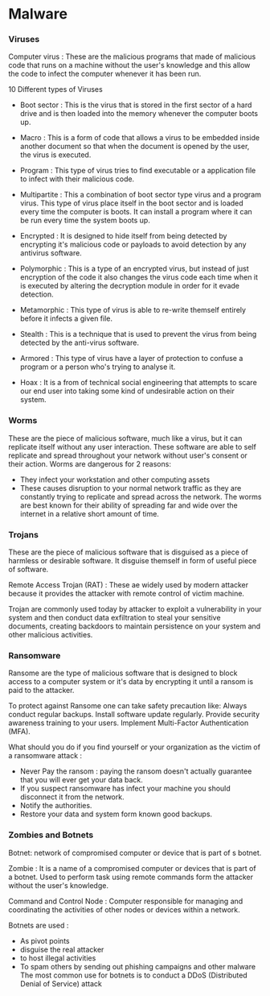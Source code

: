 # Malware

### Viruses

 Computer virus :  These are the malicious programs that made of malicious code that runs on a machine without the user's knowledge and this allow the code to infect the computer whenever it has been run.

 10 Different types of Viruses
 
 - Boot sector : This is the virus that is stored in the first sector of a hard drive and is then loaded into the memory whenever the computer boots up.
 
 - Macro : This is a form of code that allows a virus to be embedded inside another document so that when the document is opened by the user, the virus is executed.
 
 - Program : This type of virus tries to find executable or a application file to infect with their malicious code.
 
 - Multipartite : This a combination of boot sector type virus and a program virus. This type of virus place itself in the boot sector and is loaded every time the computer is boots. It can install a program where it can be run every time the system boots up.
  
 - Encrypted : It is designed to hide itself from being detected by encrypting it's malicious code or payloads to avoid detection by any antivirus software. 
 
 - Polymorphic : This is a type of an encrypted virus, but instead of just encryption of the code it also changes the virus code each time when it is executed by altering the decryption module in order for it evade detection. 
 
 - Metamorphic : This type of virus is able to re-write themself entirely before it infects a given file. 
 
 - Stealth : This is a technique that is used to prevent the virus from being detected by the anti-virus software.
 
 - Armored : This type of virus have a layer of protection to confuse a program or a person who's trying to analyse it.
 
 - Hoax : It is a from of technical social engineering that attempts to scare our end user into taking some kind of undesirable action on their system.
### Worms
These are the piece of malicious software, much like a virus, but it can replicate itself without any user interaction. These software are able to self replicate and spread throughout your network without user's consent or their action. 
Worms are dangerous for 2 reasons:
- They infect your workstation and other computing assets 
- These causes disruption to your normal network traffic as they are constantly trying to replicate and spread across the network.
The worms are best known for their ability of spreading far and wide over the internet in a relative short amount of time.

### Trojans 
 
 These are the piece of malicious software that is disguised as a piece of harmless or desirable software. It disguise themself in form of useful piece of software.

Remote Access Trojan (RAT) : These ae widely used by modern attacker because it provides the attacker with remote control of victim machine.

Trojan are commonly used today by attacker to exploit a vulnerability in your system and then conduct data exfiltration to steal your sensitive documents, creating backdoors to maintain persistence on your system and other malicious activities.

### Ransomware 

Ransome are the type of malicious software that is designed to block access to a computer system or it's data by encrypting it until a ransom is paid to the attacker. 

To protect against Ransome one can take safety precaution like: 
Always conduct regular backups.
Install software update regularly.
Provide security awareness training to your users.
 Implement Multi-Factor Authentication (MFA).

What should you do if you find yourself or your organization as the victim of a ransomware attack :
- Never Pay the ransom  : paying the ransom doesn't actually guarantee that you will  ever get your data back. 
- If you suspect ransomware has infect your machine you should disconnect it from the network. 
- Notify the authorities.
- Restore your data and system form known good backups.
### Zombies and Botnets

Botnet: network of compromised computer or device that is part of s botnet.

Zombie : It is a name of a compromised computer or devices that is part of a botnet.  Used to perform task using remote commands form the attacker without the user's knowledge.

Command and Control Node : Computer responsible for managing and coordinating the activities of other nodes or devices within a network.

Botnets are used :
- As pivot points
- disguise the real attacker
- to host illegal activities
- To spam others by sending out phishing campaigns and other malware
The most common use for botnets is to conduct a DDoS (Distributed Denial of Service) attack
